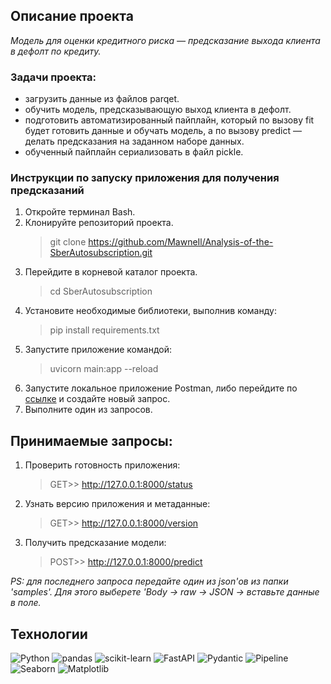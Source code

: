 ## Описание проекта
<em> 
Модель для оценки кредитного риска — предсказание выхода клиента в дефолт по кредиту.
</em>

### Задачи проекта:
- загрузить данные из файлов parqet.
- обучить модель, предсказывающую выход клиента в дефолт.
- подготовить автоматизированный пайплайн, который по вызову fit будет готовить данные и обучать модель, а по вызову predict — делать предсказания на заданном наборе данных.
- обученный пайплайн сериализовать в файл pickle.

### Инструкции по запуску приложения для получения предсказаний
1. Откройте терминал Bash.
2. Клонируйте репозиторий проекта.<blockquote>git clone https://github.com/MawneIl/Analysis-of-the-SberAutosubscription.git</blockquote>
3. Перейдите в корневой каталог проекта.<blockquote>cd SberAutosubscription</blockquote>
4. Установите необходимые библиотеки, выполнив команду: <blockquote>pip install requirements.txt</blockquote>
5. Запустите приложение командой: <blockquote>uvicorn main:app --reload</blockquote>
6. Запустите локальное приложение Postman, либо перейдите по <a href="https://web.postman.co/">ссылке</a> и создайте новый запрос.
7. Выполните один из запросов.

## Принимаемые запросы:
1. Проверить готовность приложения:<br><blockquote>GET>> http://127.0.0.1:8000/status</blockquote>
2. Узнать версию приложения и метаданные:<br><blockquote>GET>> http://127.0.0.1:8000/version</blockquote>
3. Получить предсказание модели:<br><blockquote>POST>> http://127.0.0.1:8000/predict<br></blockquote>

<i>PS: для последнего запроса передайте один из json'ов из папки 'samples'. Для этого выберете 'Body -> raw -> JSON -> вставьте данные в поле.</i>

## Технологии
![Python](https://img.shields.io/badge/python-3670A0?style=for-the-badge&logo=python&logoColor=ffdd54)
![pandas](https://img.shields.io/badge/pandas-%23150458.svg?style=for-the-badge&logo=pandas&logoColor=white)
![scikit-learn](https://img.shields.io/badge/scikit--learn-%23F7931E.svg?style=for-the-badge&logo=scikit-learn&logoColor=white)
![FastAPI](https://img.shields.io/badge/FastAPI-005571?style=for-the-badge&logo=fastapi)
![Pydantic](https://img.shields.io/badge/Pydantic-%23ffffff.svg?style=for-the-badge&logo=Pydantic&logoColor=red)
![Pipeline](https://img.shields.io/badge/Pipeline-%23ffffff.svg?style=for-the-badge&logo=Pipeline&logoColor=red)
![Seaborn](https://img.shields.io/badge/Seaborn-%23ffffff.svg?style=for-the-badge&logo=Seaborn&logoColor=red)
![Matplotlib](https://img.shields.io/badge/Matplotlib-%23ffffff.svg?style=for-the-badge&logo=Matplotlib&logoColor=black)
